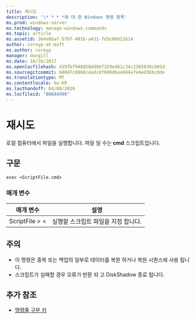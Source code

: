 ```yaml
---
title: 재시도
description: '\* * * *에 대 한 Windows 명령 항목'
ms.prod: windows-server
ms.technology: manage-windows-commands
ms.topic: article
ms.assetid: 364e8baf-576f-401b-a431-7d3c06621614
author: coreyp-at-msft
ms.author: coreyp
manager: dongill
ms.date: 10/16/2017
ms.openlocfilehash: d39fbf948050dd00f329e461c34c2365030cb05d
ms.sourcegitcommit: b00d7c8968c4adc8f699dbee694afe6ed36bc9de
ms.translationtype: MT
ms.contentlocale: ko-KR
ms.lasthandoff: 04/08/2020
ms.locfileid: "80844996"
---
```

# <a name="exec"></a>재시도



로컬 컴퓨터에서 파일을 실행합니다. 파일 일 수는 **cmd** 스크립트입니다.

## <a name="syntax"></a>구문

```
exec <ScriptFile.cmd>
```

### <a name="parameters"></a>매개 변수

|매개 변수|설명|
|---------|-----------|
|ScriptFile > \<|실행할 스크립트 파일을 지정 합니다.|

## <a name="remarks"></a>주의

-   이 명령은 중복 또는 백업의 일부로 데이터를 복원 하거나 복원 시퀀스에 사용 됩니다.
-   스크립트가 실패할 경우 오류가 반환 되 고 DiskShadow 종료 됩니다.

## <a name="additional-references"></a>추가 참조

- [명령줄 구문 키](command-line-syntax-key.md)